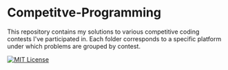 # Competitve-Programming

This repository contains my solutions to various competitive coding contests I've participated in.
Each folder corresponds to a specific platform under which problems are grouped by contest.

[![MIT License](https://img.shields.io/badge/License-MIT-green.svg)](https://choosealicense.com/licenses/mit/)
